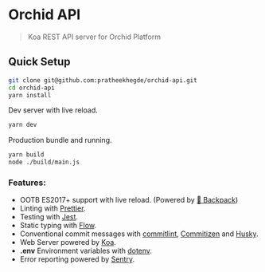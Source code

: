 # Orchid API

> Koa REST API server for Orchid Platform

## Quick Setup

```sh
git clone git@github.com:pratheekhegde/orchid-api.git
cd orchid-api
yarn install
```

Dev server with live reload.

```sh
yarn dev
```

Production bundle and running.

```sh
yarn build
node ./build/main.js
```

### Features:

- OOTB ES2017+ support with live reload. (Powered by [🎒 Backpack](https://github.com/jaredpalmer/backpack))
- Linting with [Prettier](https://prettier.io/).
- Testing with [Jest](https://facebook.github.io/jest/).
- Static typing with [Flow](https://flow.org/).
- Conventional commit messages with [commitlint](https://github.com/marionebl/commitlint), [Commitizen](https://github.com/commitizen/cz-cli) and [Husky](https://github.com/typicode/husky).
- Web Server powered by [Koa](https://koajs.com/).
- **.env** Environment variables with [dotenv](https://github.com/motdotla/dotenv).
- Error reporting powered by [Sentry](https://sentry.io/).

